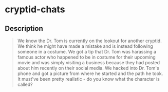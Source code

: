 # cryptid-chats
## Description
> We know the Dr. Tom is currently on the lookout for another cryptid. We think he might have made a mistake and is instead following someone in a costume. We got a tip that Dr. Tom was harassing a famous actor who happened to be in costume for their upcoming movie and was simply visiting a business because they had posted about him recently on their social media. We hacked into Dr. Tom's phone and got a picture from where he started and the path he took. It must've been pretty realistic - do you know what the character is called?

